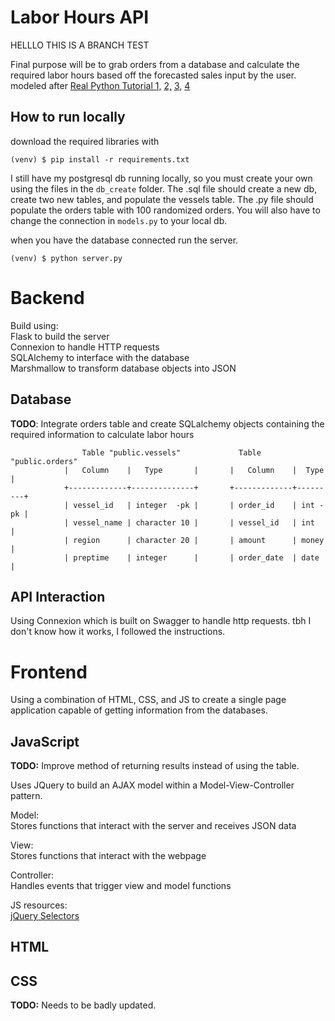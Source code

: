 # Labor Hours API


HELLLO THIS IS A BRANCH TEST



Final purpose will be to grab orders from a database and calculate the required labor hours based off the forecasted sales input by the user.  
modeled after [Real Python Tutorial 1,](https://realpython.com/flask-connexion-rest-api/)
[ 2,](https://realpython.com/flask-connexion-rest-api-part-2/)
[ 3,](https://realpython.com/flask-connexion-rest-api-part-3/)
[ 4](https://realpython.com/flask-connexion-rest-api-part-4/)  

## How to run locally

download the required libraries with 

```(venv) $ pip install -r requirements.txt```


I still have my postgresql db running locally, so you must create your own using the files in the `db_create` folder. The .sql file should create a new db, create two new tables, and populate the vessels table. The .py file should populate the orders table with 100 randomized orders. You will also have to change the connection in `models.py` to your local db.

when you have the database connected run the server.

```(venv) $ python server.py```

# Backend

Build using:  
Flask to build the server  
Connexion to handle HTTP requests  
SQLAlchemy to interface with the database  
Marshmallow to transform database objects into JSON 

## Database
**TODO**: Integrate orders table and create SQLalchemy objects containing the required information to calculate labor hours

                    Table "public.vessels"             Table "public.orders"
                |   Column    |   Type       |       |   Column    |  Type   |                  
                +-------------+--------------+       +-------------+---------+
                | vessel_id   | integer  -pk |       | order_id    | int -pk |                        
                | vessel_name | character 10 |       | vessel_id   | int     |                        
                | region      | character 20 |       | amount      | money   |                          
                | preptime    | integer      |       | order_date  | date    |                    
                

## API Interaction
Using Connexion which is built on Swagger to handle http requests. tbh I don't know how it works, I followed the instructions.

# Frontend
Using a combination of HTML, CSS, and JS to create a single page application capable of getting information from the databases.

## JavaScript
**TODO:** Improve method of returning results instead of using the table.

Uses JQuery to build an AJAX model within a Model-View-Controller pattern. 

Model:  
Stores functions that interact with the server and receives JSON data  

View:  
Stores functions that interact with the webpage

Controller:  
Handles events that trigger view and model functions

JS resources:  
[jQuery Selectors](https://www.tutorialspoint.com/jquery/jquery-selectors.htm)

## HTML

## CSS
**TODO:** Needs to be badly updated.
